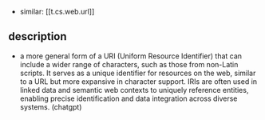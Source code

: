 
- similar: [[t.cs.web.url]]

## description 

- a more general form of a URI (Uniform Resource Identifier) that can include a wider range of characters, such as those from non-Latin scripts. It serves as a unique identifier for resources on the web, similar to a URL but more expansive in character support. IRIs are often used in linked data and semantic web contexts to uniquely reference entities, enabling precise identification and data integration across diverse systems. (chatgpt)